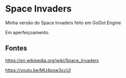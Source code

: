 # Space Invaders
Minha versão do Space Invaders feito em GoDot Engine

Em aperfeiçoamento.

## Fontes 

https://en.wikipedia.org/wiki/Space_Invaders

https://youtu.be/MU4psw3ccUI

